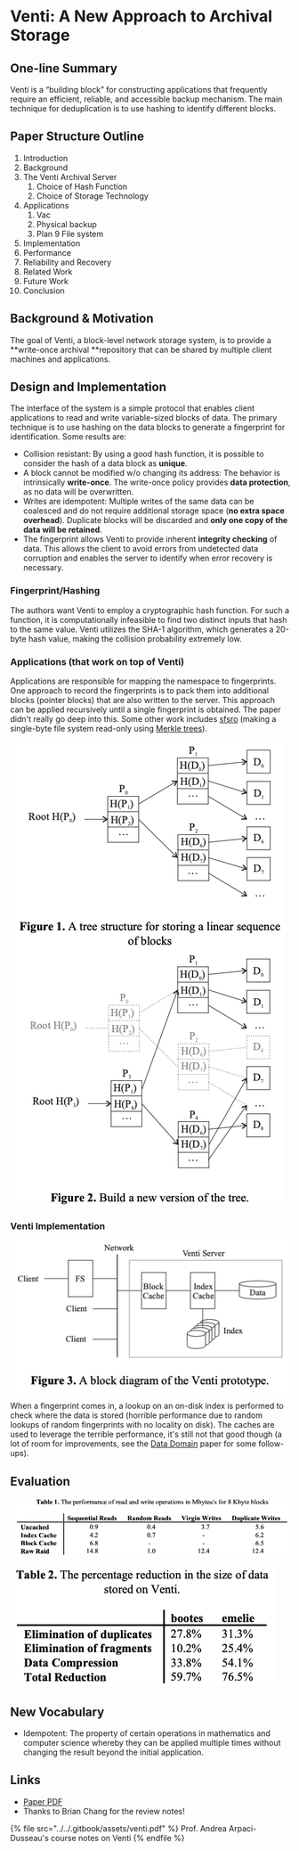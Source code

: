 # Venti: A New Approach to Archival Storage

## One-line Summary

Venti is a “building block” for constructing applications that frequently require an efficient, reliable, and accessible backup mechanism. The main technique for deduplication is to use hashing to identify different blocks.

## Paper Structure Outline

1. Introduction
2. Background
3. The Venti Archival Server
   1. Choice of Hash Function
   2. Choice of Storage Technology
4. Applications
   1. Vac
   2. Physical backup
   3. Plan 9 File system
5. Implementation
6. Performance
7. Reliability and Recovery
8. Related Work
9. Future Work
10. Conclusion

## Background & Motivation

The goal of Venti, a block-level network storage system, is to provide a **write-once archival **repository that can be shared by multiple client machines and applications.

## Design and Implementation

The interface of the system is a simple protocol that enables client applications to read and write variable-sized blocks of data. The primary technique is to use hashing on the data blocks to generate a fingerprint for identification. Some results are:

* Collision resistant: By using a good hash function, it is possible to consider the hash of a data block as **unique**.
* A block cannot be modified w/o changing its address: The behavior is intrinsically **write-once**. The write-once policy provides **data protection**, as no data will be overwritten.
* Writes are idempotent: Multiple writes of the same data can be coalesced and do not require additional storage space (**no extra space overhead**). Duplicate blocks will be discarded and **only one copy of the data will be retained**.
* The fingerprint allows Venti to provide inherent **integrity checking** of data. This allows the client to avoid errors from undetected data corruption and enables the server to identify when error recovery is necessary.

### Fingerprint/Hashing

The authors want Venti to employ a cryptographic hash function. For such a function, it is computationally infeasible to find two distinct inputs that hash to the same value. Venti utilizes the SHA-1 algorithm, which generates a 20-byte hash value, making the collision probability extremely low. 

### Applications (that work on top of Venti)

Applications are responsible for mapping the namespace to fingerprints. One approach to record the fingerprints is to pack them into additional blocks (pointer blocks) that are also written to the server. This approach can be applied recursively until a single fingerprint is obtained. The paper didn't really go deep into this. Some other work includes [sfsro](https://spqrlab1.github.io/papers/sfsro-tocs.pdf) (making a single-byte file system read-only using [Merkle trees](https://en.wikipedia.org/wiki/Merkle_tree)).

![](../../.gitbook/assets/screen-shot-2020-12-28-at-11.23.42-pm.png)

### Venti Implementation

![The data is append-only log on a RAID array.](../../.gitbook/assets/screen-shot-2020-12-28-at-11.27.47-pm.png)

When a fingerprint comes in, a lookup on an on-disk index is performed to check where the data is stored (horrible performance due to random lookups of random fingerprints with no locality on disk). The caches are used to leverage the terrible performance, it's still not that good though (a lot of room for improvements, see the [Data Domain](data-domain-avoiding-the-disk-bottleneck-in-the-data-domain-deduplication-file-system.md) paper for some follow-ups).

## Evaluation

![](../../.gitbook/assets/screen-shot-2020-12-28-at-11.32.35-pm.png)

![Effects of Venti on data reduction](../../.gitbook/assets/screen-shot-2020-12-28-at-11.35.00-pm.png)

## New Vocabulary

* Idempotent: The property of certain operations in mathematics and computer science whereby they can be applied multiple times without changing the result beyond the initial application.

## Links

* [Paper PDF](https://www.usenix.org/legacy/publications/library/proceedings/fast02/quinlan/quinlan.pdf)
* Thanks to Brian Chang for the review notes!

{% file src="../../.gitbook/assets/venti.pdf" %}
Prof. Andrea Arpaci-Dusseau's course notes on Venti
{% endfile %}

